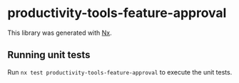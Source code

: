 # productivity-tools-feature-approval

This library was generated with [Nx](https://nx.dev).

## Running unit tests

Run `nx test productivity-tools-feature-approval` to execute the unit tests.
